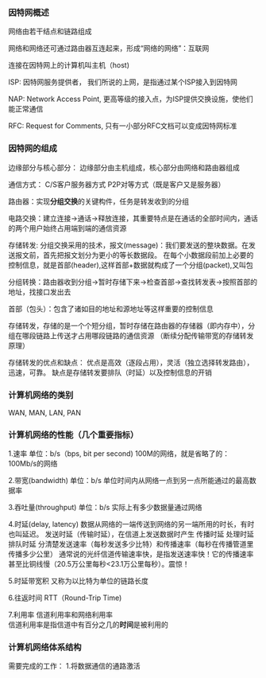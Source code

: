 ### 因特网概述

网络由若干结点和链路组成

网络和网络还可通过路由器互连起来，形成“网络的网络”：互联网

连接在因特网上的计算机叫主机（host)

ISP: 因特网服务提供者，   我们所说的上网，是指通过某个ISP接入到因特网

NAP: Network Access Point, 更高等级的接入点，为ISP提供交换设施，使他们能正常通信

RFC: Request for Comments, 只有一小部分RFC文档可以变成因特网标准



### 因特网的组成

边缘部分与核心部分： 边缘部分由主机组成，核心部分由网络和路由器组成

通信方式： C/S客户服务器方式 P2P对等方式（既是客户又是服务器）

路由器：实现**分组交换**的关键构件，任务是转发收到的分组

电路交换：建立连接->通话->释放连接，其重要特点是在通话的全部时间内，通话的两个用户始终占用端到端的通信资源

存储转发: 分组交换采用的技术，报文(message)：我们要发送的整块数据。在发送报文前，首先把报文划分为更小的等长数据段。
在每个小数据段前加上必要的控制信息，就是首部(header),这样首部+数据就构成了一个分组(packet),又叫包

分组转换：路由器收到分组->暂时存储下来->检查首部->查找转发表->按照首部的地址，找接口发出去

首部（包头）：包含了诸如目的地址和源地址等这样重要的控制信息

存储转发，存储的是一个个短分组，暂时存储在路由器的存储器（即内存中），分组在哪段链路上传送才占用哪段链路的通信资源
（断续分配传输带宽的存储转发原理）

存储转发的优点和缺点： 优点是高效（逐段占用），灵活（独立选择转发路由），迅速，可靠。 缺点是存储转发要排队（时延）以及控制信息的开销



### 计算机网络的类别
WAN, MAN, LAN, PAN

### 计算机网络的性能（几个重要指标）

1.速率  单位：b/s（bps, bit per second)   100M的网络，就是省略了的： 100Mb/s的网络

2.带宽(bandwidth)  单位：b/s 单位时间内从网络一点到另一点所能通过的最高数据率

3.吞吐量(throughput)  单位：b/s  实际上有多少数据量通过网络

4.时延(delay, latency)  数据从网络的一端传送到网络的另一端所用的时长，有时也叫延迟。
发送时延（传输时延），在信道上发送数据时产生   传播时延   处理时延   排队时延
分清楚发送速率（每秒发送多少比特）和传播速率（每秒在传播管道里传播多少公里）
通常说的光纤信道传输速率快，是指发送速率快！它的传播速率甚至比铜线慢（20.5万公里每秒<23.1万公里每秒）。震惊！

5.时延带宽积   又称为以比特为单位的链路长度

6.往返时间 RTT（Round-Trip Time)

7.利用率  信道利用率和网络利用率   
信道利用率是指信道中有百分之几的**时间**是被利用的






### 计算机网络体系结构
需要完成的工作：
1.将数据通信的通路激活 
